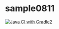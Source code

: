 # sample0811

[![Java CI with Gradle2](https://github.com/teacheryonate/sample0811/actions/workflows/gradle.yml/badge.svg)](https://github.com/teacheryonate/sample0811/actions/workflows/gradle.yml)
